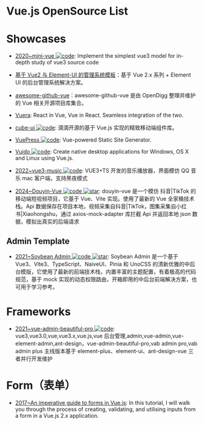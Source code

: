 # Vue.js OpenSource List

# Showcases

- [2020~mini-vue ![code](https://ng-tech.icu/assets/code.svg)](https://github.com/cuixiaorui/mini-vue): Implement the simplest vue3 model for in-depth study of vue3 source code

- [基于 Vue2 与 Element-UI 的管理系统模板](https://github.com/lin-xin/manage-system)：基于 Vue 2.x 系列 + Element UI 的后台管理系统解决方案。

- [awesome-github-vue](https://github.com/opendigg/awesome-github-vue)：awesome-github-vue 是由 OpenDigg 整理并维护的 Vue 相关开源项目库集合。

- [Vuera](https://parg.co/UmA): React in Vue, Vue in React. Seamless integration of the two.

- [cube-ui ![code](https://ng-tech.icu/assets/code.svg)](https://didi.github.io/cube-ui/#/zh-CN): 滴滴开源的基于 Vue.js 实现的精致移动端组件库。

- [VuePress ![code](https://ng-tech.icu/assets/code.svg)](https://vuepress.vuejs.org/): Vue-powered Static Site Generator.

- [Vuido ![code](https://ng-tech.icu/assets/code.svg)](https://github.com/mimecorg/vuido): Create native desktop applications for Windows, OS X and Linux using Vue.js.

- [2022~vue3-music ![code](https://ng-tech.icu/assets/code.svg)](https://github.com/SmallRuralDog/vue3-music): VUE3+TS 开发的音乐播放器，界面模仿 QQ 音乐 mac 客户端，支持黑夜模式

- [2024~Douyin-Vue ![code](https://ng-tech.icu/assets/code.svg) ![star](https://img.shields.io/github/stars/zyronon/douyin)](https://github.com/zyronon/douyin): douyin-vue 是一个模仿 抖音|TikTok 的移动端短视频项目，它基于 Vue、Vite 实现。使用了最新的 Vue 全家桶技术栈。Api 数据保存在项目本地，视频采集自抖音|TikTok，图集采集自小红书|Xiaohongshu，通过 axios-mock-adapter 库拦截 Api 并返回本地 json 数据，模拟出真实的后端请求

## Admin Template

- [2021~Soybean Admin ![code](https://ng-tech.icu/assets/code.svg) ![star](https://img.shields.io/github/stars/honghuangdc/soybean-admin)](https://github.com/honghuangdc/soybean-admin): Soybean Admin 是一个基于 Vue3、Vite3、TypeScript、NaiveUI、Pinia 和 UnoCSS 的清新优雅的中后台模版，它使用了最新的前端技术栈，内置丰富的主题配置，有着极高的代码规范，基于 mock 实现的动态权限路由，开箱即用的中后台前端解决方案，也可用于学习参考。

# Frameworks

- [2021~vue-admin-beautiful-pro ![code](https://ng-tech.icu/assets/code.svg)](https://github.com/chuzhixin/vue-admin-beautiful-pro): vue3,vue3.0,vue,vue3.x,vue.js,vue 后台管理,admin,vue-admin,vue-element-admin,ant-design，vue-admin-beautiful-pro,vab admin pro,vab admin plus 主线版本基于 element-plus、element-ui、ant-design-vue 三者并行开发维护

# Form（表单）

- [2017~An imperative guide to forms in Vue.js](https://parg.co/UGT): In this tutorial, I will walk you through the process of creating, validating, and utilising inputs from a form in a Vue.js 2.x application.
